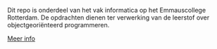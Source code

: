 Dit repo is onderdeel van het vak informatica op het Emmauscollege Rotterdam. De opdrachten dienen ter verwerking van de leerstof over objectgeoriënteerd programmeren.

[Meer info](https://informatica.emmauscollege.nl/theorie/objectoriented/)